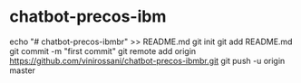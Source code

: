 # chatbot-precos-ibm
echo "# chatbot-precos-ibmbr" >> README.md
git init
git add README.md
git commit -m "first commit"
git remote add origin https://github.com/vinirossani/chatbot-precos-ibmbr.git
git push -u origin master
